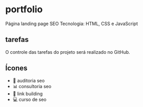 # portfolio
Página landing page SEO
Tecnologia: HTML, CSS e JavaScript

## tarefas 

O controle das tarefas do projeto será realizado no GitHub.

## Ícones

- :mag_right: auditoria seo
- :bar_chart: consultoria seo
- :link: link building
- :computer: curso de seo

